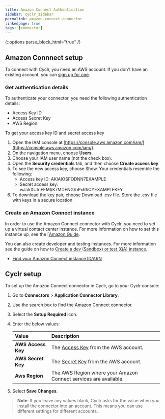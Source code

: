 ```yaml
---
title: Amazon Connect Authentication
sidebar: cyclr_sidebar
permalink: amazon-connect-connector
linkedpage: true
tags: [connector]
---
```

{::options parse_block_html="true" /}
<section class="card">
  
## Amazon Connnect setup

To connect with Cyclr, you need an AWS account. If you don't have an existing account, you can [sign up for one](https://aws.amazon.com/).

### Get authentication details

To authenticate your connector, you need the following authentication details:
*  Access Key ID
*  Access Secret Key
*  AWS Region
  
To get your access key ID and secret access key

1.  Open the IAM console at [https://console.aws.amazon.com/iam/](https://console.aws.amazon.com/iam/).
2.  On the navigation menu, choose **Users**.
3.  Choose your IAM user name (not the check box).
4.  Open the **Security credentials** tab, and then choose **Create access key**.
5.  To see the new access key, choose Show. Your credentials resemble the following:
    * Access key ID: AKIAIOSFODNN7EXAMPLE
    * Secret access key: wJalrXUtnFEMI/K7MDENG/bPxRfiCYEXAMPLEKEY
6. To download the key pair, choose Download .csv file. Store the .csv file with keys in a secure location.

### Create an Amazon Connect instance
  
In order to use the Amazon Connect connector with Cyclr, you need to set up a virtual contact center instance. For more information on how to set this instance up, see the [[Amazon Guide](https://docs.aws.amazon.com/connect/latest/adminguide/amazon-connect-instances.html).
  
You can also create developer and testing instances. For more information see the guide on how to [Create a dev (Sandbox) or test (QA) instance](https://docs.aws.amazon.com/connect/latest/adminguide/create-connect-instance.html).
  
* [Find your Amazon Connect instance ID/ARN](https://docs.aws.amazon.com/connect/latest/adminguide/find-instance-arn.html)

</section>
<section class="card">
  
## Cyclr setup

To set up the Amazon Connect connector in Cyclr, go to your Cyclr console:

1. Go to **Connectors** > **Application Connector Library**.

2. Use the search box to find the Amazon Connect connector.

3. Select the **Setup Required** icon.

4. Enter the below values:

   | **Value**          | **Description**                             |
   | :----------------- | :------------------------------------------ |
   | **AWS Access Key** | The [Access Key](#get-authentication-details) from the AWS account.                               |
   | **AWS Secret Key** | The [Secret Key](#get-authentication-details) from the AWS account.                               |
   | **Aws Region**     | The AWS Region where your Amazon Connect services are available.          |

5. Select **Save Changes**.

> **Note**: If you leave any values blank, Cyclr asks for the value when you install the connector into an account. This means you can use different settings for different accounts.

</section>
